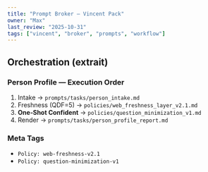 ```yaml
---
title: "Prompt Broker — Vincent Pack"
owner: "Max"
last_review: "2025-10-31"
tags: ["vincent", "broker", "prompts", "workflow"]
---
```


## Orchestration (extrait)

### Person Profile — Execution Order
1) Intake → `prompts/tasks/person_intake.md`
2) Freshness (QDF=5) → `policies/web_freshness_layer_v2.1.md`
3) **One‑Shot Confident** → `policies/question_minimization_v1.md`
4) Render → `prompts/tasks/person_profile_report.md`

### Meta Tags
- `Policy: web-freshness-v2.1`
- `Policy: question-minimization-v1`

